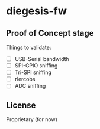 # diegesis-fw

## Proof of Concept stage

Things to validate:

- [ ] USB-Serial bandwidth
- [ ] SPI-GPIO sniffing
- [ ] Tri-SPI sniffing
- [ ] rlercobs
- [ ] ADC sniffing

## License

Proprietary (for now)
